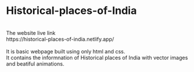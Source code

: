 # Historical-places-of-India
<br>
The website live link
<br>
https://historical-places-of-india.netlify.app/
<br>
<br>
It is basic webpage built using only html and css.
<br>
It contains the informnation of Historical places of India with vector images and beatiful animations.
